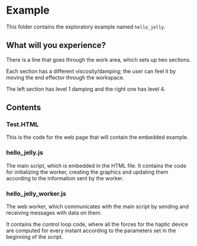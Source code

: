 # Example

This folder contains the exploratory example named `hello_jelly`.

## What will you experience?

There is a line that goes through the work area, which sets up two sections.

Each section has a different viscosity/damping; the user can feel it by moving the end effector through the workspace.

The left section has level 1 damping and the right one has level 4.

## Contents

### Test.HTML

This is the code for the web page that will contain the embedded example.

### hello_jelly.js

The main script, which is embedded in the HTML file. It contains the code for initializing the worker, creating the graphics and updating them according to the information sent by the worker.

### hello_jelly_worker.js

The web worker, which communicates with the main script by sending and receiving messages with data on them.

It contains the control loop code, where all the forces for the haptic device are computed for every instant according to the parameters set in the beginning of the script.
